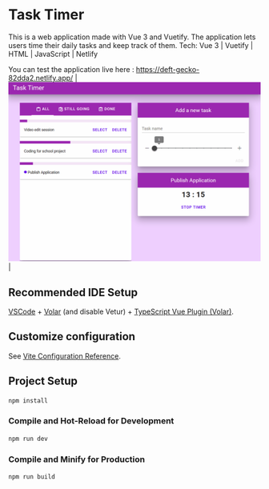 # Task Timer

This is a web application made with Vue 3 and Vuetify. The application lets users time their daily tasks and keep track of them. 
Tech: Vue 3 | Vuetify | HTML | JavaScript | Netlify 

You can test the application live here : https://deft-gecko-82dda2.netlify.app/
| ![](tasks.gif) |
## Recommended IDE Setup

[VSCode](https://code.visualstudio.com/) + [Volar](https://marketplace.visualstudio.com/items?itemName=johnsoncodehk.volar) (and disable Vetur) + [TypeScript Vue Plugin (Volar)](https://marketplace.visualstudio.com/items?itemName=johnsoncodehk.vscode-typescript-vue-plugin).

## Customize configuration

See [Vite Configuration Reference](https://vitejs.dev/config/).

## Project Setup

```sh
npm install
```

### Compile and Hot-Reload for Development

```sh
npm run dev
```

### Compile and Minify for Production

```sh
npm run build
```
